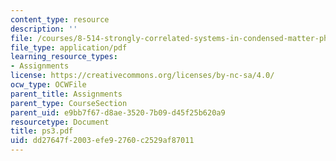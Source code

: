 ```yaml
---
content_type: resource
description: ''
file: /courses/8-514-strongly-correlated-systems-in-condensed-matter-physics-fall-2003/dd27647f2003efe92760c2529af87011_ps3.pdf
file_type: application/pdf
learning_resource_types:
- Assignments
license: https://creativecommons.org/licenses/by-nc-sa/4.0/
ocw_type: OCWFile
parent_title: Assignments
parent_type: CourseSection
parent_uid: e9bb7f67-d8ae-3520-7b09-d45f25b620a9
resourcetype: Document
title: ps3.pdf
uid: dd27647f-2003-efe9-2760-c2529af87011
---
```

